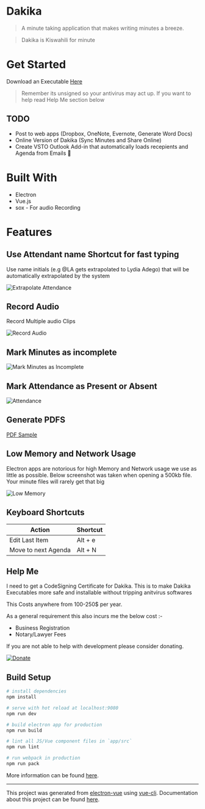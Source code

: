 # Dakika
> A minute taking application that makes writing minutes a breeze.

> Dakika is Kiswahili for minute

# Get Started
Download an Executable [Here](https://github.com/Madawar/Dakika/releases/latest)

> Remember its unsigned so your antivirus may act up. If you want to help read Help Me section below

## TODO
* Post to web apps (Dropbox, OneNote, Evernote, Generate Word Docs)
* Online Version of Dakika (Sync Minutes and Share Online)
* Create VSTO Outlook Add-in that automatically loads recepients and Agenda from Emails :gem:


# Built With
* Electron
* Vue.js
* sox - For audio Recording

# Features
## Use Attendant name Shortcut for fast typing
Use name initials (e.g @LA gets extrapolated to Lydia Adego) that will be automatically extrapolated by the system

![Extrapolate Attendance](http://codedcell.com/storage/Extrapolate.gif)

## Record Audio
Record Multiple audio Clips

![Record Audio](http://codedcell.com/storage/MinutesAudioRecording.gif)

## Mark Minutes as incomplete
![Mark Minutes as Incomplete](http://codedcell.com/storage/IncompleteMinutes.gif)

## Mark Attendance as Present or Absent
![Attendance](http://codedcell.com/storage/UserPresence.gif)

## Generate PDFS
[PDF Sample](http://codedcell.com/storage/MeetingExamplePDF.pdf)

## Low Memory and Network Usage
Electron apps are notorious for high Memory and Network usage we use as little as possible.
Below screenshot was taken when opening a 500kb file. Your minute files will rarely get that big

![Low Memory](http://codedcell.com/storage/Memory.png)



## Keyboard Shortcuts
Action | Shortcut
------------ | -------------
Edit Last Item | Alt + e
Move to next Agenda | Alt + N

## Help Me
I need to get a CodeSigning Certificate for Dakika. This is to make Dakika Executables more safe and installable without tripping anitvirus softwares

This Costs anywhere from 100-250$ per year.

As a general requirement this also incurs me the below cost :-
* Business Registration
* Notary/Lawyer Fees

If you are not able to help with development please consider donating.

[![Donate](https://img.shields.io/badge/Donate-PayPal-green.svg)](https://www.paypal.com/cgi-bin/webscr?cmd=_s-xclick&hosted_button_id=TPWD9LHWGDBFA)

## Build Setup

``` bash
# install dependencies
npm install

# serve with hot reload at localhost:9080
npm run dev

# build electron app for production
npm run build

# lint all JS/Vue component files in `app/src`
npm run lint

# run webpack in production
npm run pack
```
More information can be found [here](https://simulatedgreg.gitbooks.io/electron-vue/content/docs/npm_scripts.html).

---

This project was generated from [electron-vue](https://github.com/SimulatedGREG/electron-vue) using [vue-cli](https://github.com/vuejs/vue-cli). Documentation about this project can be found [here](https://simulatedgreg.gitbooks.io/electron-vue/content/index.html).
